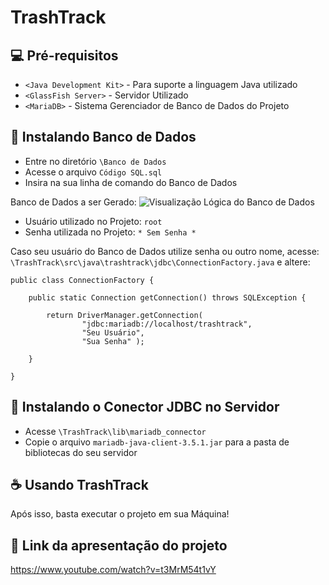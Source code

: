# TrashTrack

## 💻 Pré-requisitos

- `<Java Development Kit>` - Para suporte a linguagem Java utilizado
- `<GlassFish Server>` - Servidor Utilizado
- `<MariaDB>` - Sistema Gerenciador de Banco de Dados do Projeto

## 🚀 Instalando Banco de Dados

- Entre no diretório `\Banco de Dados`
- Acesse o arquivo `Código SQL.sql`
- Insira na sua linha de comando do Banco de Dados

Banco de Dados a ser Gerado:
<img src="Banco de Dados/imagemBancoLogico.png" alt="Visualização Lógica do Banco de Dados">

- Usuário utilizado no Projeto: `root`
- Senha utilizada no Projeto: `* Sem Senha *`

Caso seu usuário do Banco de Dados utilize senha ou outro nome, acesse: `\TrashTrack\src\java\trashtrack\jdbc\ConnectionFactory.java` e altere:

```
public class ConnectionFactory {
    
    public static Connection getConnection() throws SQLException {
        
        return DriverManager.getConnection( 
                "jdbc:mariadb://localhost/trashtrack",
                "Seu Usuário",
                "Sua Senha" );
        
    }
    
}
```

## 🤝 Instalando o Conector JDBC no Servidor

- Acesse `\TrashTrack\lib\mariadb_connector` 
- Copie o arquivo `mariadb-java-client-3.5.1.jar` para a pasta de bibliotecas do seu servidor

## ☕ Usando TrashTrack

Após isso, basta executar o projeto em sua Máquina!

## 🎥 Link da apresentação do projeto

https://www.youtube.com/watch?v=t3MrM54t1vY

